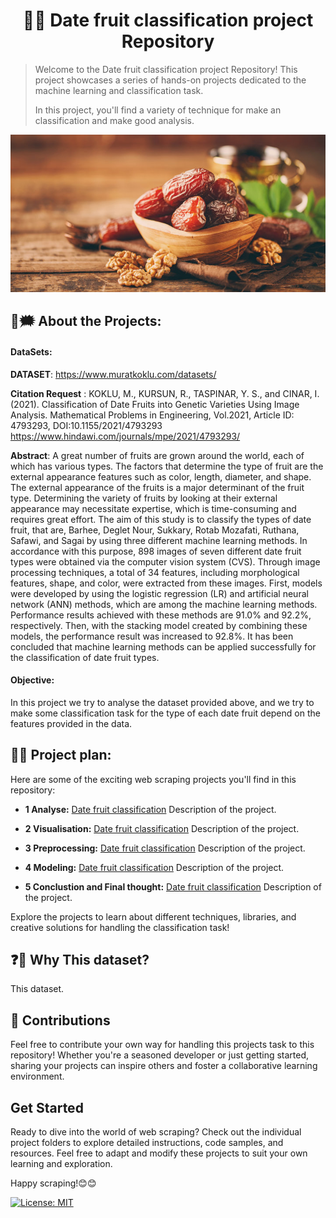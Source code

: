 # 
<h1 align="center"> 🍇🌴 Date fruit classification project Repository </h1>

>  Welcome to the Date fruit classification project Repository! This project showcases a series of hands-on projects dedicated to the machine learning and classification task.
> 
> In this project, you'll find a variety of technique for make an classification and make good analysis.


<p align="center">
  <img src="https://github.com/EljayiYassir/GIF-IMG-File/blob/94baf9cb997c00e1a1afdc040b8ee692b20c00bb/IMAGE/date_fruit.jpg" width="750" />
</p>


## 📃🗯 About the Projects:
#### DataSets:
 __DATASET__: https://www.muratkoklu.com/datasets/

__Citation Request__ :
KOKLU, M., KURSUN, R., TASPINAR, Y. S., and CINAR, I. (2021). Classification of Date Fruits into Genetic Varieties Using Image Analysis. Mathematical Problems in Engineering, Vol.2021, Article ID: 4793293, DOI:10.1155/2021/4793293
https://www.hindawi.com/journals/mpe/2021/4793293/

__Abstract__: A great number of fruits are grown around the world, each of which has various types. The factors that determine the type of fruit are the external appearance features such as color, length, diameter, and shape. The external appearance of the fruits is a major determinant of the fruit type. Determining the variety of fruits by looking at their external appearance may necessitate expertise, which is time-consuming and requires great effort. The aim of this study is to classify the types of date fruit, that are, Barhee, Deglet Nour, Sukkary, Rotab Mozafati, Ruthana, Safawi, and Sagai by using three different machine learning methods. In accordance with this purpose, 898 images of seven different date fruit types were obtained via the computer vision system (CVS). Through image processing techniques, a total of 34 features, including morphological features, shape, and color, were extracted from these images. First, models were developed by using the logistic regression (LR) and artificial neural network (ANN) methods, which are among the machine learning methods. Performance results achieved with these methods are 91.0% and 92.2%, respectively. Then, with the stacking model created by combining these models, the performance result was increased to 92.8%. It has been concluded that machine learning methods can be applied successfully for the classification of date fruit types.
#### Objective:
In this project we try to analyse the dataset provided above, and we try to make some classification task for the type of each date fruit depend on the features provided in the data.

## 📑📝 Project plan:

Here are some of the exciting web scraping projects you'll find in this repository:

- **1 Analyse:** [Date fruit classification](https://github.com/EljayiYassir/date_fruit_classification/blob/f25b899a7a41f70cc300f51e955620f31b88f18b/notebook/1_analysis.ipynb)
  Description of the project.

- **2 Visualisation:** [Date fruit classification](https://github.com/EljayiYassir/date_fruit_classification/blob/f25b899a7a41f70cc300f51e955620f31b88f18b/notebook/1_analysis.ipynb)
  Description of the project.

- **3 Preprocessing:** [Date fruit classification](https://github.com/EljayiYassir/date_fruit_classification/blob/f25b899a7a41f70cc300f51e955620f31b88f18b/notebook/1_analysis.ipynb)
  Description of the project.
  
- **4 Modeling:** [Date fruit classification](https://github.com/EljayiYassir/date_fruit_classification/blob/f25b899a7a41f70cc300f51e955620f31b88f18b/notebook/1_analysis.ipynb)
  Description of the project.
  
- **5 Conclustion and Final thought:** [Date fruit classification](https://github.com/EljayiYassir/date_fruit_classification/blob/f25b899a7a41f70cc300f51e955620f31b88f18b/notebook/1_analysis.ipynb)
  Description of the project.

Explore the projects to learn about different techniques, libraries, and creative solutions for handling the classification task!

## ❓🤔 Why This dataset?

This dataset.

## 🤝 Contributions

Feel free to contribute your own way for handling this projects task to this repository! Whether you're a seasoned developer or just getting started, sharing your projects can inspire others and foster a collaborative learning environment.

## Get Started

Ready to dive into the world of web scraping? Check out the individual project folders to explore detailed instructions, code samples, and resources. Feel free to adapt and modify these projects to suit your own learning and exploration.

Happy scraping!😊😊

[![License: MIT](https://img.shields.io/badge/License-MIT-yellow.svg)](https://opensource.org/licenses/MIT)

